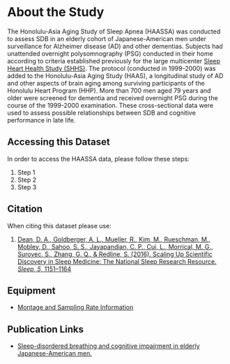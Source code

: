 # About the Study

The Honolulu-Asia Aging Study of Sleep Apnea (HAASSA) was conducted to assess SDB in an elderly cohort of Japanese-American men under surveillance for Alzheimer disease (AD) and other dementias. Subjects had unattended overnight polysomnography (PSG) conducted in their home according to criteria established previously for the large multicenter [Sleep Heart Health Study (SHHS)](https://sleepdata.org/datasets/shhs). The protocol (conducted in 1999-2000) was added to the Honolulu-Asia Aging Study (HAAS), a longitudinal study of AD and other aspects of brain aging among surviving participants of the Honolulu Heart Program (HHP). More
than 700 men aged 79 years and older were screened for dementia and received overnight PSG during the course of the 1999-2000 examination. These cross-sectional data were used to assess possible relationships
between SDB and cognitive performance in late life.

## Accessing this Dataset

In order to access the HAASSA data, please follow these steps:

1. Step 1
2. Step 2
3. Step 3

## Citation

When citing this dataset please use:

1. [Dean, D. A., Goldberger, A. L., Mueller, R., Kim, M., Rueschman, M., Mobley, D., Sahoo, S. S., Jayapandian, C. P., Cui, L., Morrical, M. G., Surovec, S., Zhang, G. Q., & Redline, S. (2016). Scaling Up Scientific Discovery in Sleep Medicine: The National Sleep Research Resource. *Sleep, 5*, 1151–1164](http://www.ncbi.nlm.nih.gov/pubmed/27070134)

## Equipment
- [Montage and Sampling Rate Information](:pages_path:/montage-and-sampling-rate-information.md)

## Publication Links

- [Sleep-disordered breathing and cognitive impairment in elderly Japanese-American men.](http://www.ncbi.nlm.nih.gov/pubmed/12938814)
